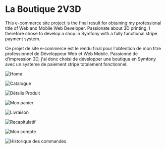 # La Boutique 2V3D

This e-commerce site project is the final result for obtaining my professional title of Web and Mobile Web Developer. 
Passionate about 3D printing, I therefore chose to develop a shop in Symfony with a fully functional stripe payment system.

Ce projet de site e-commerce est le rendu final pour l'obtention de mon titre professionnel de Développeur Web et Web Mobile. 
Passionné de d'impression 3D, j'ai donc choisi de développer une boutique en Symfony avec un système de paiement stripe totalement fonctionnel.


![Home](https://user-images.githubusercontent.com/18125893/221957779-75e08768-e350-43b0-b622-3e39d916600d.png)

![Catalogue](https://user-images.githubusercontent.com/18125893/221957812-543bed7f-f8ab-454e-8c4f-09e1ba5bbde5.png)

![Détails Produit](https://user-images.githubusercontent.com/18125893/221957845-734e5cd1-99da-483d-9a99-6ed6e0277a66.png)

![Mon panier](https://user-images.githubusercontent.com/18125893/221957907-56dbbdcd-94d0-4b20-95ed-082705d3e54e.png)

![Livraison](https://user-images.githubusercontent.com/18125893/221958167-2d0a6a51-6614-4054-b452-35fc5f4bb3cc.png)

![Recapitulatif](https://user-images.githubusercontent.com/18125893/221958245-b43007b2-409c-49c2-b0a0-02df0492e6d2.png)

![Mon compte](https://user-images.githubusercontent.com/18125893/221958287-9877eb40-fe69-46ab-8489-960120a70b65.png)

![Historique des commandes](https://user-images.githubusercontent.com/18125893/221958501-436537c3-7d50-4251-866d-9fa0d22ca7a3.png)
